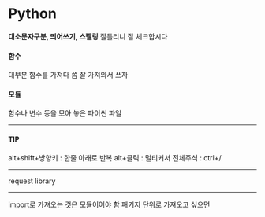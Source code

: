 # Python

**대소문자구분, 띄어쓰기, 스펠링** 잘틀리니 잘 체크합시다

#### 함수

대부분 함수를 가져다 씀 
잘 가져와서 쓰자
#### 모듈

함수나 변수 등을 모아 놓은 파이썬 파일
***
#### TIP
alt+shift+방향키 : 한줄 아래로 반복
alt+클릭 : 멀티커서
전체주석 : ctrl+/
***
request library 

---

import로 가져오는 것은 모듈이어야 함
패키지 단위로 가져오고 싶으면 